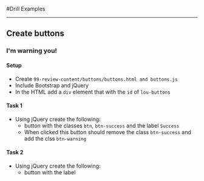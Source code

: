 #Drill Examples
____________________________
## Create buttons

### I'm warning you!
#### Setup
* Create `99-review-content/buttons/buttons.html and buttons.js`
* Include Bootstrap and jQuery
* In the HTML add a `div` element that with the `id` of `lou-buttons`
#### Task 1
* Using jQuery create the following:
    * button with the classes `btn`, `btn-success` and the label `Success`
    * When clicked this button should remove the class `btn-success` and add the clss `btn-warning`

#### Task 2
* Using jQuery create the following:
    * button with the label 